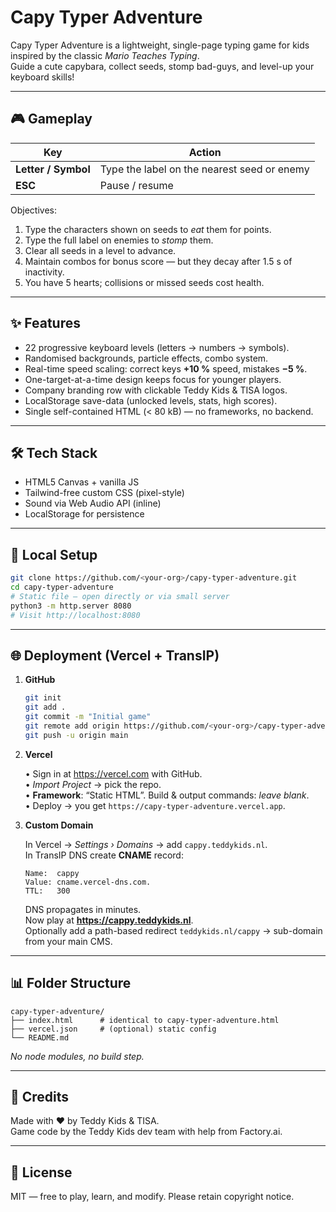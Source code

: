 # Capy Typer Adventure

Capy Typer Adventure is a lightweight, single-page typing game for kids inspired by the classic *Mario Teaches Typing*.  
Guide a cute capybara, collect seeds, stomp bad-guys, and level-up your keyboard skills!

---

## 🎮  Gameplay

| Key            | Action                            |
| -------------- | --------------------------------- |
| **Letter / Symbol** | Type the label on the nearest seed or enemy |
| **ESC**        | Pause / resume                    |

Objectives:

1. Type the characters shown on seeds to *eat* them for points.  
2. Type the full label on enemies to *stomp* them.  
3. Clear all seeds in a level to advance.  
4. Maintain combos for bonus score — but they decay after 1.5 s of inactivity.  
5. You have 5 hearts; collisions or missed seeds cost health.

---

## ✨  Features

- 22 progressive keyboard levels (letters → numbers → symbols).
- Randomised backgrounds, particle effects, combo system.
- Real-time speed scaling: correct keys **+10 %** speed, mistakes **−5 %**.
- One-target-at-a-time design keeps focus for younger players.
- Company branding row with clickable Teddy Kids & TISA logos.
- LocalStorage save-data (unlocked levels, stats, high scores).
- Single self-contained HTML (< 80 kB) — no frameworks, no backend.

---

## 🛠️  Tech Stack

* HTML5 Canvas + vanilla JS  
* Tailwind-free custom CSS (pixel-style)  
* Sound via Web Audio API (inline)  
* LocalStorage for persistence

---

## 🚀 Local Setup

```bash
git clone https://github.com/<your-org>/capy-typer-adventure.git
cd capy-typer-adventure
# Static file — open directly or via small server
python3 -m http.server 8080
# Visit http://localhost:8080
```

---

## 🌐 Deployment (Vercel + TransIP)

1. **GitHub**

   ```bash
   git init
   git add .
   git commit -m "Initial game"
   git remote add origin https://github.com/<your-org>/capy-typer-adventure.git
   git push -u origin main
   ```

2. **Vercel**

   • Sign in at https://vercel.com with GitHub.  
   • *Import Project* → pick the repo.  
   • **Framework**: “Static HTML”. Build & output commands: *leave blank*.  
   • Deploy → you get `https://capy-typer-adventure.vercel.app`.

3. **Custom Domain**

   In Vercel → *Settings › Domains* → add `cappy.teddykids.nl`.  
   In TransIP DNS create **CNAME** record:

   ```
   Name:  cappy
   Value: cname.vercel-dns.com.
   TTL:   300
   ```

   DNS propagates in minutes.  
   Now play at **https://cappy.teddykids.nl**.  
   Optionally add a path-based redirect `teddykids.nl/cappy` → sub-domain from your main CMS.

---

## 📊  Folder Structure

```
capy-typer-adventure/
├── index.html      # identical to capy-typer-adventure.html
├── vercel.json     # (optional) static config
└── README.md
```

_No node modules, no build step._  

---

## 🤝  Credits

Made with ❤️ by Teddy Kids & TISA.  
Game code by the Teddy Kids dev team with help from Factory.ai.

---

## 📄  License

MIT — free to play, learn, and modify. Please retain copyright notice.
<!-- Trigger deployment -->
